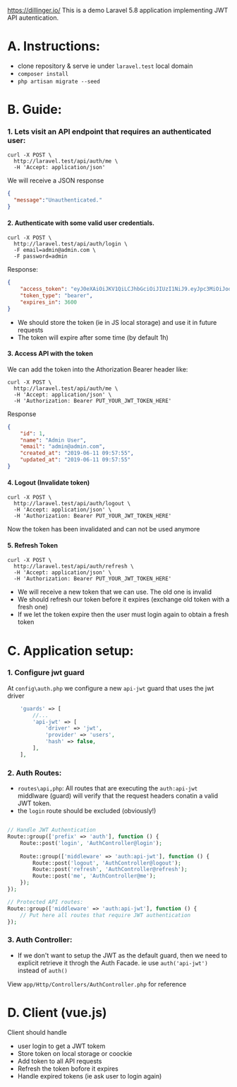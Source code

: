 https://dillinger.io/
This is a demo Laravel 5.8 application implementing JWT API autentication.

# A. Instructions:

- clone repository & serve ie under `laravel.test` local domain
- `composer install`
- `php artisan migrate --seed`

# B. Guide:

### 1. Lets visit an API endpoint that requires an authenticated user:

```
curl -X POST \
  http://laravel.test/api/auth/me \
  -H 'Accept: application/json'
 ```
 
 We will receive a JSON response
 
 ```json
 {
   "message":"Unauthenticated."
 }
 ```
 
#### 2. Authenticate with some valid user credentials. 

```
curl -X POST \
  http://laravel.test/api/auth/login \
  -F email=admin@admin.com \
  -F password=admin
  ```

Response:

```json
{
    "access_token": "eyJ0eXAiOiJKV1QiLCJhbGciOiJIUzI1NiJ9.eyJpc3MiOiJodHRwOlwvXC9sYXJhdmVsLnRlc3RcL2FwaVwvYXV0aFwvbG9naW4iLCJpYXQiOjE1NjAyNDc0NzQsImV4cCI6MTU2MDI1MTA3NCwibmJmIjoxNTYwMjQ3NDc0LCJqdGkiOiJxaDZGZThFeElkZUtYSmVyIiwic3ViIjoxLCJwcnYiOiI4N2UwYWYxZWY5ZmQxNTgxMmZkZWM5NzE1M2ExNGUwYjA0NzU0NmFhIn0.yaVncEfEtr5Stl1vutgVcBynv7PmzRNkbPhBWwsm3m0",
    "token_type": "bearer",
    "expires_in": 3600
}
```

- We should store the token (ie in JS local storage) and use it in future requests
- The token will expire after some time (by default 1h)

#### 3. Access API with the token

We can add the token into the Athorization Bearer header like:

```
curl -X POST \
  http://laravel.test/api/auth/me \
  -H 'Accept: application/json' \
  -H 'Authorization: Bearer PUT_YOUR_JWT_TOKEN_HERE'
```

Response

```json
{
    "id": 1,
    "name": "Admin User",
    "email": "admin@admin.com",
    "created_at": "2019-06-11 09:57:55",
    "updated_at": "2019-06-11 09:57:55"
}
```

#### 4. Logout (Invalidate token)

```
curl -X POST \
  http://laravel.test/api/auth/logout \
  -H 'Accept: application/json' \
  -H 'Authorization: Bearer PUT_YOUR_JWT_TOKEN_HERE'
```

Now the token has been invalidated and can not be used anymore

#### 5. Refresh Token

```
curl -X POST \
  http://laravel.test/api/auth/refresh \
  -H 'Accept: application/json' \
  -H 'Authorization: Bearer PUT_YOUR_JWT_TOKEN_HERE'
```

- We will receive a new token that we can use. The old one is invalid
- We should refresh our token before it expires (exchange old token with a fresh one)
- If we let the token expire then the user must login again to obtain a fresh token

# C. Application setup:

### 1. Configure jwt guard

At `config\auth.php` we configure a new `api-jwt` guard that uses the jwt driver

```php
    'guards' => [
        //...
        'api-jwt' => [
            'driver' => 'jwt',
            'provider' => 'users',
            'hash' => false,
        ],
    ],
```

### 2. Auth Routes:

- `routes\api,php`: All routes that are executing the `auth:api-jwt` middlware (guard) will verify that the request headers conatin a valid JWT token. 
- the `login` route should be excluded (obviously!)

```php

// Handle JWT Authentication
Route::group(['prefix' => 'auth'], function () {
    Route::post('login', 'AuthController@login');
    
    Route::group(['middleware' => 'auth:api-jwt'], function () {
        Route::post('logout', 'AuthController@logout');
        Route::post('refresh', 'AuthController@refresh');
        Route::post('me', 'AuthController@me');
    });
});

// Protected API routes:
Route::group(['middleware' => 'auth:api-jwt'], function () {
    // Put here all routes that require JWT authentication
});
```

### 3. Auth Controller:

- If we don't want to setup the JWT as the default guard, then we need to explicit retrieve it throgh the Auth Facade. ie use `auth('api-jwt')` instead of `auth()`  

View `app/Http/Controllers/AuthController.php` for reference

# D. Client (vue.js)

Client should handle 
- user login to get a JWT tokem 
- Store token on local storage or coockie 
- Add token to all API requests 
- Refresh the token bofore it expires
- Handle expired tokens (ie ask user to login again)

